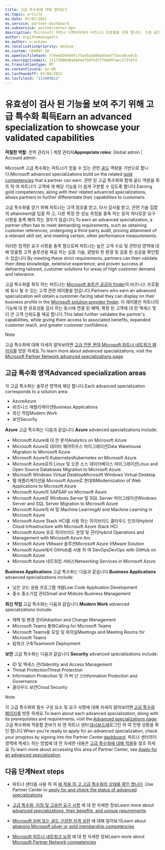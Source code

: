 ```yaml
---
title: 고급 특수화에 대해 알아보기
ms.topic: article
ms.date: 07/07/2021
ms.service: partner-dashboard
ms.subservice: partnercenter-mpn
description: Microsoft 파트너 디렉터리에서 비즈니스 프로필을 강화 합니다. 기존 골드 및 실버 역량에 따라 얻을 수 있는 고급 특수화에 대해 알아보세요.
author: ArpithaKanuganti
ms.author: v-arkanu
ms.localizationpriority: medium
ms.custom: SEOMAY.20
ms.openlocfilehash: 779e6d344d9fc75a45a4d89a65ebff3ace8ce8cb
ms.sourcegitcommit: 312f3800d0a0464af9df4d7ffb0d9faec273fd74
ms.translationtype: MT
ms.contentlocale: ko-KR
ms.lasthandoff: 07/08/2021
ms.locfileid: "113489812"
---
```

# <a name="earn-an-advanced-specialization-to-showcase-your-validated-capabilities"></a><span data-ttu-id="375d3-104">유효성이 검사 된 기능을 보여 주기 위해 고급 특수화 획득</span><span class="sxs-lookup"><span data-stu-id="375d3-104">Earn an advanced specialization to showcase your validated capabilities</span></span>

<span data-ttu-id="375d3-105">**적절한 역할**: 전역 관리자 | 계정 관리자</span><span class="sxs-lookup"><span data-stu-id="375d3-105">**Appropriate roles**: Global admin | Account admin</span></span>

<span data-ttu-id="375d3-106">Microsoft 고급 특수화는 파트너가 얻을 수 있는 관련 [골드](learn-about-competencies.md) 역량을 기반으로 합니다.</span><span class="sxs-lookup"><span data-stu-id="375d3-106">Microsoft advanced specializations build on the related [gold competencies](learn-about-competencies.md) that a partner can earn.</span></span> <span data-ttu-id="375d3-107">관련 된 고급 특수화와 함께 골드 역량을 획득 하 여 파트너가 고객에 게 해당 기능을 더 쉽게 구분할 수 있도록 합니다.</span><span class="sxs-lookup"><span data-stu-id="375d3-107">Earning gold competencies, along with their related advanced specializations, allows partners to further differentiate their capabilities to customers.</span></span>

<span data-ttu-id="375d3-108">고급 특수화를 얻기 위해 파트너는 고객 참조를 받고, 타사 감사를 받고, 관련 기술 집합의 attainment을 입증 하 고, 다른 특정 한 성능 측정을 충족 하는 등의 까다로운 요구 사항을 충족 해야 하는 경우가 많습니다.</span><span class="sxs-lookup"><span data-stu-id="375d3-108">To earn an advanced specialization, a partner often has to meet demanding requirements, such as obtaining customer references, undergoing a third-party audit, proving attainment of a relevant skill set, and meeting certain, other performance measurements.</span></span>

<span data-ttu-id="375d3-109">이러한 엄격한 요구 사항을 충족 함으로써 파트너는 높은 고객 수요 및 관련성 영역에 대해 맞춤형 고객 솔루션을 제공 하는 심층 기술, 광범위 한 환경 및 검증 된 성공을 확인할 수 있습니다.</span><span class="sxs-lookup"><span data-stu-id="375d3-109">By meeting these strict requirements, partners can then validate their deep knowledge, extensive experience, and proven success at delivering tailored, customer solutions for areas of high customer demand and relevance.</span></span>

<span data-ttu-id="375d3-110">고급 특수화를 획득 하는 파트너는 [Microsoft 솔루션 공급자 finder](https://www.microsoft.com/solution-providers/home)의 비즈니스 프로필에 표시 될 수 있는 고객 관련 레이블을 얻습니다.</span><span class="sxs-lookup"><span data-stu-id="375d3-110">Partners who earn an advanced specialization will obtain a customer-facing label they can display on their business profile in the [Microsoft solution provider finder](https://www.microsoft.com/solution-providers/home).</span></span> <span data-ttu-id="375d3-111">이 레이블은 파트너의 기능에 대 한 유효성을 검사 하는 동시에 연결 된 혜택, 확장 된 고객에 대 한 액세스 및 더 큰 고객 신뢰도를 제공 합니다.</span><span class="sxs-lookup"><span data-stu-id="375d3-111">This label further validates the partner's capabilities, while giving them access to associated benefits, expanded customer reach, and greater customer confidence.</span></span>

> [!NOTE]
> <span data-ttu-id="375d3-112">고급 특수화에 대해 자세히 알아보려면 [고급 전문 분야 Microsoft 파트너 네트워크 페이지](https://partner.microsoft.com/membership/advanced-specialization)를 방문 하세요.</span><span class="sxs-lookup"><span data-stu-id="375d3-112">To learn more about advanced specializations, visit the [Microsoft Partner Network advanced specializations page](https://partner.microsoft.com/membership/advanced-specialization).</span></span>

## <a name="advanced-specialization-areas"></a><span data-ttu-id="375d3-113">고급 특수화 영역</span><span class="sxs-lookup"><span data-stu-id="375d3-113">Advanced specialization areas</span></span>

<span data-ttu-id="375d3-114">각 고급 특수화는 솔루션 영역에 해당 합니다.</span><span class="sxs-lookup"><span data-stu-id="375d3-114">Each advanced specialization corresponds to a solution area:</span></span>

- <span data-ttu-id="375d3-115">Azure</span><span class="sxs-lookup"><span data-stu-id="375d3-115">Azure</span></span>
- <span data-ttu-id="375d3-116">비즈니스 애플리케이션</span><span class="sxs-lookup"><span data-stu-id="375d3-116">Business Applications</span></span>
- <span data-ttu-id="375d3-117">최신 작업</span><span class="sxs-lookup"><span data-stu-id="375d3-117">Modern Work</span></span>
- <span data-ttu-id="375d3-118">보안</span><span class="sxs-lookup"><span data-stu-id="375d3-118">Security</span></span>

<span data-ttu-id="375d3-119">**Azure** 고급 특수화는 다음과 같습니다.</span><span class="sxs-lookup"><span data-stu-id="375d3-119">**Azure** advanced specializations include:</span></span>

- <span data-ttu-id="375d3-120">Microsoft Azure에 대 한 분석</span><span class="sxs-lookup"><span data-stu-id="375d3-120">Analytics on Microsoft Azure</span></span>
- <span data-ttu-id="375d3-121">Microsoft Azure로 데이터 웨어하우스 마이그레이션</span><span class="sxs-lookup"><span data-stu-id="375d3-121">Data Warehouse Migration to Microsoft Azure</span></span>
- <span data-ttu-id="375d3-122">Microsoft Azure의 Kubernetes</span><span class="sxs-lookup"><span data-stu-id="375d3-122">Kubernetes on Microsoft Azure</span></span>
- <span data-ttu-id="375d3-123">Microsoft Azure로의 Linux 및 오픈 소스 데이터베이스 마이그레이션</span><span class="sxs-lookup"><span data-stu-id="375d3-123">Linux and Open Source Databases Migration to Microsoft Azure</span></span>
- <span data-ttu-id="375d3-124">Microsoft Windows Virtual Desktop</span><span class="sxs-lookup"><span data-stu-id="375d3-124">Microsoft Windows Virtual Desktop</span></span>
- <span data-ttu-id="375d3-125">웹 애플리케이션을 Microsoft Azure로 현대화</span><span class="sxs-lookup"><span data-stu-id="375d3-125">Modernization of Web Applications to Microsoft Azure</span></span>
- <span data-ttu-id="375d3-126">Microsoft Azure의 SAP</span><span class="sxs-lookup"><span data-stu-id="375d3-126">SAP on Microsoft Azure</span></span>
- <span data-ttu-id="375d3-127">Microsoft Azure로 Windows Server 및 SQL Server 마이그레이션</span><span class="sxs-lookup"><span data-stu-id="375d3-127">Windows Server and SQL Server Migration to Microsoft Azure</span></span>
- <span data-ttu-id="375d3-128">Microsoft Azure의 AI 및 Machine Learning</span><span class="sxs-lookup"><span data-stu-id="375d3-128">AI and Machine Learning in Microsoft Azure</span></span>
- <span data-ttu-id="375d3-129">Microsoft Azure Stack HCI를 사용 하는 하이브리드 클라우드 인프라</span><span class="sxs-lookup"><span data-stu-id="375d3-129">Hybrid Cloud Infrastructure with Microsoft Azure Stack HCI</span></span>
- <span data-ttu-id="375d3-130">Microsoft Azure 호로 하이브리드 운영 및 관리</span><span class="sxs-lookup"><span data-stu-id="375d3-130">Hybrid Operations and Management with Microsoft Azure Arc</span></span>
- <span data-ttu-id="375d3-131">Microsoft Azure VMware 솔루션</span><span class="sxs-lookup"><span data-stu-id="375d3-131">Microsoft Azure VMware Solution</span></span>
- <span data-ttu-id="375d3-132">Microsoft Azure에서 GitHub를 사용 하 여 DevOps</span><span class="sxs-lookup"><span data-stu-id="375d3-132">DevOps with GitHub on Microsoft Azure</span></span>
- <span data-ttu-id="375d3-133">Microsoft Azure 네트워킹 서비스</span><span class="sxs-lookup"><span data-stu-id="375d3-133">Networking Services in Microsoft Azure</span></span>


<span data-ttu-id="375d3-134">**Business Applications** 고급 특수화는 다음과 같습니다.</span><span class="sxs-lookup"><span data-stu-id="375d3-134">**Business Applications** advanced specializations include:</span></span>

- <span data-ttu-id="375d3-135">낮은 코드 응용 프로그램 개발</span><span class="sxs-lookup"><span data-stu-id="375d3-135">Low Code Application Development</span></span>
- <span data-ttu-id="375d3-136">중소 중소기업 관리</span><span class="sxs-lookup"><span data-stu-id="375d3-136">Small and Midsize Business Management</span></span>

<span data-ttu-id="375d3-137">**최신 작업** 고급 특수화는 다음과 같습니다.</span><span class="sxs-lookup"><span data-stu-id="375d3-137">**Modern Work** advanced specializations include:</span></span>

- <span data-ttu-id="375d3-138">채택 및 변경 관리</span><span class="sxs-lookup"><span data-stu-id="375d3-138">Adoption and Change Management</span></span>
- <span data-ttu-id="375d3-139">Microsoft Teams 통화</span><span class="sxs-lookup"><span data-stu-id="375d3-139">Calling for Microsoft Teams</span></span>
- <span data-ttu-id="375d3-140">Microsoft Teams용 모임 및 회의실</span><span class="sxs-lookup"><span data-stu-id="375d3-140">Meetings and Meeting Rooms for Microsoft Teams</span></span>
- <span data-ttu-id="375d3-141">팀워크 구축</span><span class="sxs-lookup"><span data-stu-id="375d3-141">Teamwork Deployment</span></span>

<span data-ttu-id="375d3-142">**보안** 고급 특수화는 다음과 같습니다.</span><span class="sxs-lookup"><span data-stu-id="375d3-142">**Security** advanced specializations include:</span></span>

- <span data-ttu-id="375d3-143">ID 및 액세스 관리</span><span class="sxs-lookup"><span data-stu-id="375d3-143">Identity and Access Management</span></span>
- <span data-ttu-id="375d3-144">Threat Protection</span><span class="sxs-lookup"><span data-stu-id="375d3-144">Threat Protection</span></span>
- <span data-ttu-id="375d3-145">Information Protection 및 거 버 넌 스</span><span class="sxs-lookup"><span data-stu-id="375d3-145">Information Protection and Governance</span></span>
- <span data-ttu-id="375d3-146">클라우드 보안</span><span class="sxs-lookup"><span data-stu-id="375d3-146">Cloud Security</span></span>

> [!NOTE]
> <span data-ttu-id="375d3-147">각 고급 특수화와 필수 구성 요소 및 요구 사항에 대해 자세히 알아보려면 [고급 특수화 페이지](https://partner.microsoft.com/membership/advanced-specialization)를 방문 하세요.</span><span class="sxs-lookup"><span data-stu-id="375d3-147">To learn about each advanced specialization, along with its prerequisites and requirements, visit the [Advanced specializations page](https://partner.microsoft.com/membership/advanced-specialization).</span></span> <span data-ttu-id="375d3-148">고급 특수화에 적용할 준비가 되 면 파트너 센터 [대시보드에](https://partner.microsoft.com/dashboard)로그인 하 여 진행 상황을 확인 합니다.</span><span class="sxs-lookup"><span data-stu-id="375d3-148">When you're ready to apply for an advanced specialization, check your progress by signing into the Partner Center [dashboard](https://partner.microsoft.com/dashboard).</span></span> <span data-ttu-id="375d3-149">파트너 센터의이 영역에 액세스 하는 방법에 대 한 자세한 내용은 [고급 특수화에 대해 적용](advanced-specializations-apply.md)을 참조 하세요.</span><span class="sxs-lookup"><span data-stu-id="375d3-149">To learn more about accessing this area of Partner Center, see [Apply for an advanced specialization](advanced-specializations-apply.md).</span></span>

## <a name="next-steps"></a><span data-ttu-id="375d3-150">다음 단계</span><span class="sxs-lookup"><span data-stu-id="375d3-150">Next steps</span></span>

- <span data-ttu-id="375d3-151">파트너 센터를 사용 하 여 [에 적용 하 고 고급 특수화의 상태를 확인 합니다](advanced-specializations-apply.md) .</span><span class="sxs-lookup"><span data-stu-id="375d3-151">Use Partner Center to [apply for and check the status of advanced specializations](advanced-specializations-apply.md)</span></span>

- <span data-ttu-id="375d3-152">[고급 특수화, 이점 및 고유한 요구 사항](https://partner.microsoft.com/membership/advanced-specialization) 에 대 한 자세한 정보</span><span class="sxs-lookup"><span data-stu-id="375d3-152">Learn more about [advanced specializations, their benefits, and unique requirements](https://partner.microsoft.com/membership/advanced-specialization)</span></span>

- <span data-ttu-id="375d3-153">[Microsoft 실버 또는 골드 구성원 자격 실현](learn-about-competencies.md) 에 대해 알아보기</span><span class="sxs-lookup"><span data-stu-id="375d3-153">Learn about [attaining Microsoft silver or gold membership competencies](learn-about-competencies.md)</span></span>

- <span data-ttu-id="375d3-154">[Microsoft 파트너 네트워크 능력](https://partner.microsoft.com/membership/competencies) 에 대 한 자세한 정보</span><span class="sxs-lookup"><span data-stu-id="375d3-154">Learn more about [Microsoft Partner Network competencies](https://partner.microsoft.com/membership/competencies)</span></span>